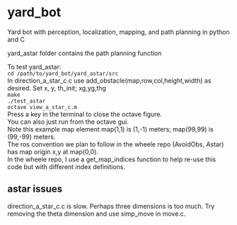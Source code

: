 # yard_bot
Yard bot with perception, localization, mapping, and path planning in python and C

yard_astar folder contains the path planning function

To test yard_astar:  
`cd /path/to/yard_bot/yard_astar/src`  
In direction_a_star_c.c use add_obstacle(map,row,col,height,width) as desired. Set x, y, th_init; xg,yg,thg  
`make`  
`./test_astar`  
`octave view_a_star_c.m`  
Press a key in the terminal to close the octave figure.  
You can also just run from the octave gui.  
Note this example map element map(1,1) is (1,-1) meters; map(99,99) is (99,-99) meters.  
The ros convention we plan to follow in the wheele repo (AvoidObs, Astar) has map origin x,y at map(0,0).  
In the wheele repo, I use a get_map_indices function to help re-use this code but with different index definitions.  

## astar issues
direction_a_star_c.c is slow. Perhaps three dimensions is too much. Try removing the theta dimension and use simp_move in move.c.  
